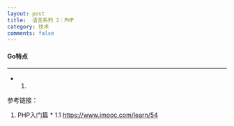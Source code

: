 ```yaml
---
layout: post
title:  语言系列 2：PHP
category: 技术
comments: false
---
```


#### Go特点 
 ---
 
 * 1.  
 

 
 
 
 
 参考链接：
 
 1.  PHP入门篇
 	* 1.1 <https://www.imooc.com/learn/54>
 
 
 
 
 
 
 
 
 
 
 
 
 
 
 
 
 
 